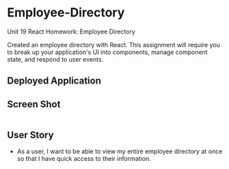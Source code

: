 # Employee-Directory

Unit 19 React Homework: Employee Directory

Created an employee directory with React. This assignment will require you to break up your application's UI into components, manage component state, and respond to user events.

## Deployed Application

## Screen Shot
![]()

## User Story

* As a user, I want to be able to view my entire employee directory at once so that I have quick access to their information.
